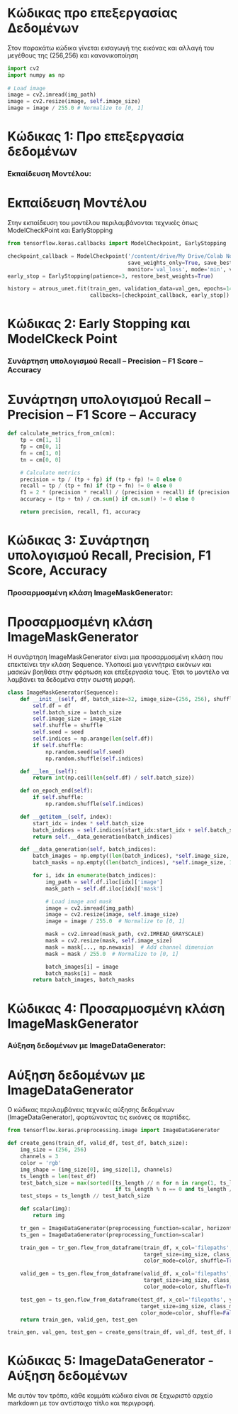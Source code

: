 # Κώδικας προ επεξεργασίας Δεδομένων

Στον παρακάτω κώδικα γίνεται εισαγωγή της εικόνας και αλλαγή του μεγέθους της (256,256) και κανονικοποίηση

```python
import cv2 
import numpy as np 
 
# Load image 
image = cv2.imread(img_path) 
image = cv2.resize(image, self.image_size) 
image = image / 255.0 # Normalize to [0, 1] 

```
# Κώδικας 1: Προ επεξεργασία δεδομένων

### Εκπαίδευση Μοντέλου:

# Εκπαίδευση Μοντέλου

Στην εκπαίδευση του μοντέλου περιλαμβάνονται τεχνικές όπως ModelCheckPoint και EarlyStopping

```python
from tensorflow.keras.callbacks import ModelCheckpoint, EarlyStopping 

checkpoint_callback = ModelCheckpoint('/content/drive/My Drive/Colab Notebooks/model_checkpoint.h5', 
                                      save_weights_only=True, save_best_only=True, 
                                      monitor='val_loss', mode='min', verbose=1) 
early_stop = EarlyStopping(patience=3, restore_best_weights=True) 

history = atrous_unet.fit(train_gen, validation_data=val_gen, epochs=14, 
                          callbacks=[checkpoint_callback, early_stop]) 

```
# Κώδικας 2: Early Stopping και ModelCkeck Point

### Συνάρτηση υπολογισμού Recall – Precision – F1 Score – Accuracy

# Συνάρτηση υπολογισμού Recall – Precision – F1 Score – Accuracy

```python
def calculate_metrics_from_cm(cm): 
    tp = cm[1, 1] 
    fp = cm[0, 1] 
    fn = cm[1, 0] 
    tn = cm[0, 0] 

    # Calculate metrics 
    precision = tp / (tp + fp) if (tp + fp) != 0 else 0 
    recall = tp / (tp + fn) if (tp + fn) != 0 else 0 
    f1 = 2 * (precision * recall) / (precision + recall) if (precision + recall) != 0 else 0 
    accuracy = (tp + tn) / cm.sum() if cm.sum() != 0 else 0 

    return precision, recall, f1, accuracy  

```
# Κώδικας 3: Συνάρτηση υπολογισμού Recall, Precision, F1 Score, Accuracy

### Προσαρμοσμένη κλάση ImageMaskGenerator:

# Προσαρμοσμένη κλάση ImageMaskGenerator

Η συνάρτηση ImageMaskGenerator είναι μια προσαρμοσμένη κλάση που επεκτείνει την κλάση Sequence. Υλοποιεί μια γεννήτρια εικόνων και μασκών βοηθάει στην φόρτωση και επεξεργασία τους. Έτσι το μοντέλο να λαμβάνει τα δεδομένα στην σωστή μορφή.

```python
class ImageMaskGenerator(Sequence): 
    def __init__(self, df, batch_size=32, image_size=(256, 256), shuffle=True, seed=None): 
        self.df = df 
        self.batch_size = batch_size 
        self.image_size = image_size 
        self.shuffle = shuffle 
        self.seed = seed 
        self.indices = np.arange(len(self.df)) 
        if self.shuffle: 
            np.random.seed(self.seed) 
            np.random.shuffle(self.indices) 

    def __len__(self): 
        return int(np.ceil(len(self.df) / self.batch_size)) 

    def on_epoch_end(self): 
        if self.shuffle: 
            np.random.shuffle(self.indices) 

    def __getitem__(self, index): 
        start_idx = index * self.batch_size 
        batch_indices = self.indices[start_idx:start_idx + self.batch_size] 
        return self.__data_generation(batch_indices) 

    def __data_generation(self, batch_indices): 
        batch_images = np.empty((len(batch_indices), *self.image_size, 3), dtype=np.float32) 
        batch_masks = np.empty((len(batch_indices), *self.image_size, 1), dtype=np.float32) 

        for i, idx in enumerate(batch_indices): 
            img_path = self.df.iloc[idx]['image'] 
            mask_path = self.df.iloc[idx]['mask'] 

            # Load image and mask 
            image = cv2.imread(img_path) 
            image = cv2.resize(image, self.image_size) 
            image = image / 255.0  # Normalize to [0, 1] 

            mask = cv2.imread(mask_path, cv2.IMREAD_GRAYSCALE) 
            mask = cv2.resize(mask, self.image_size) 
            mask = mask[..., np.newaxis]  # Add channel dimension 
            mask = mask / 255.0  # Normalize to [0, 1] 

            batch_images[i] = image 
            batch_masks[i] = mask 
        return batch_images, batch_masks  
```
# Κώδικας 4: Προσαρμοσμένη κλάση ImageMaskGenerator


### Αύξηση δεδομένων με ImageDataGenerator:

# Αύξηση δεδομένων με ImageDataGenerator

Ο κώδικας περιλαμβάνεις τεχνικές αύξησης δεδομένων (ImageDataGenerator), φορτώνοντας τις εικόνες σε παρτίδες.

```python
from tensorflow.keras.preprocessing.image import ImageDataGenerator 

def create_gens(train_df, valid_df, test_df, batch_size): 
    img_size = (256, 256) 
    channels = 3 
    color = 'rgb' 
    img_shape = (img_size[0], img_size[1], channels) 
    ts_length = len(test_df) 
    test_batch_size = max(sorted([ts_length // n for n in range(1, ts_length + 1) 
                                  if ts_length % n == 0 and ts_length / n <= 80])) 
    test_steps = ts_length // test_batch_size 

    def scalar(img): 
        return img 

    tr_gen = ImageDataGenerator(preprocessing_function=scalar, horizontal_flip=True) 
    ts_gen = ImageDataGenerator(preprocessing_function=scalar) 

    train_gen = tr_gen.flow_from_dataframe(train_df, x_col='filepaths', y_col='labels', 
                                           target_size=img_size, class_mode='categorical', 
                                           color_mode=color, shuffle=True, batch_size=batch_size) 

    valid_gen = ts_gen.flow_from_dataframe(valid_df, x_col='filepaths', y_col='labels', 
                                           target_size=img_size, class_mode='categorical', 
                                           color_mode=color, shuffle=True, batch_size=batch_size) 

    test_gen = ts_gen.flow_from_dataframe(test_df, x_col='filepaths', y_col='labels', 
                                          target_size=img_size, class_mode='categorical', 
                                          color_mode=color, shuffle=False, batch_size=test_batch_size) 
    return train_gen, valid_gen, test_gen 

train_gen, val_gen, test_gen = create_gens(train_df, val_df, test_df, batch_size=32)

```
# Κώδικας 5: ImageDataGenerator - Αύξηση δεδομένων


Με αυτόν τον τρόπο, κάθε κομμάτι κώδικα είναι σε ξεχωριστό αρχείο markdown με τον αντίστοιχο τίτλο και περιγραφή.





